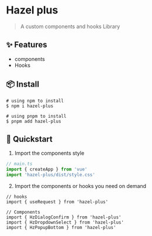 # Hazel plus

> A custom components and hooks Library

## ✨ Features

- components
- Hooks

## 📦 Install

```
# using npm to install
$ npm i hazel-plus

# using pnpm to install
$ pnpm add hazel-plus
```

## 🧨 Quickstart

1. Import the components style

```ts:main.ts
// main.ts
import { createApp } from 'vue'
import 'hazel-plus/dist/style.css'
```

2. Import the components or hooks you need on demand

```typescript:xx.vue
// hooks
import { useRequest } from 'hazel-plus'

// Components
import { HzDialogConfirm } from 'hazel-plus'
import { HzDropdownSelect } from 'hazel-plus'
import { HzPopupBottom } from 'hazel-plus'
```
